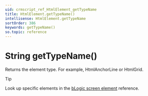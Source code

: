 ```yaml
---
uid: crmscript_ref_HtmlElement_getTypeName
title: HtmlElement.getTypeName()
intellisense: HtmlElement.getTypeName
sortOrder: 386
keywords: getTypeName()
so.topic: reference
---
```


# String getTypeName()

Returns the element type. For example, HtmlAnchorLine or HtmlGrid.

> [!TIP]
> Look up specific elements in the [bLogic screen element][1] reference.

<!-- Referenced links -->
[1]: ../../../user-interface/docs/service-ui/blogic-screen-elements/index.md
